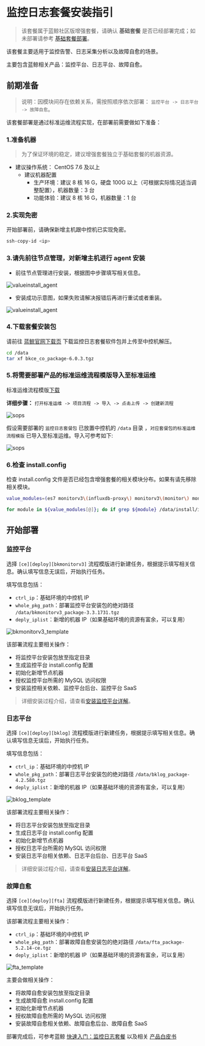# 监控日志套餐安装指引

> 该套餐属于蓝鲸社区版增强套餐，请确认 **基础套餐** 是否已经部署完成；如未部署请参考 [基础套餐部署](./detail_install.md)。

该套餐主要适用于监控告警、日志采集分析以及故障自愈的场景。

主要包含蓝鲸相关产品：监控平台、日志平台、故障自愈。

## 前期准备

> 说明：因模块间存在依赖关系，需按照顺序依次部署： `监控平台 -> 日志平台 -> 故障自愈`。

该套餐部署是通过标准运维流程实现，在部署前需要做如下准备：

### 1.准备机器

> 为了保证环境的稳定，建议增强套餐独立于基础套餐的机器资源。

- 建议操作系统： CentOS 7.6 及以上
  - 建议机器配置
    - 生产环境：建议 8 核 16 G，硬盘 100G 以上（可根据实际情况适当调整配置），机器数量：3 台
    - 功能体验：建议 8 核 16 G，机器数量：1 台

### 2.实现免密

开始部署前，请确保新增主机跟中控机已实现免密。

```bash
ssh-copy-id <ip>
```

### 3.请先前往节点管理，对新增主机进行 agent 安装

- 前往节点管理进行安装，根据图中步骤填写相关信息。
  
![valueinstall_agent](../../assets/valueinstall_agent.png)

- 安装成功示意图，如果失败请解决报错后再进行重试或者重装。

![valueinstall_agent](../../assets/install_agentsucc.png)

### 4.下载套餐安装包

请前往 [蓝鲸官网下载页](https://bk.tencent.com/download/) 下载监控日志套餐软件包并上传至中控机解压。

```bash
cd /data
tar xf bkce_co_package-6.0.3.tgz
```

### 5.将需要部署产品的标准运维流程模版导入至标准运维

   标准运维流程模版[下载](https://bkopen-1252002024.file.myqcloud.com/ce/bk_sops_co_package-6.0.3.dat)

   **详细步骤：** `打开标准运维 -> 项目流程 -> 导入 -> 点击上传 -> 创建新流程`

   ![sops](../../assets/sops.png)

   假设需要部署的 `监控日志套餐包` 已放置中控机的 `/data` 目录 ，`对应套餐包的标准运维流程模版` 已导入至标准运维。导入可参考如下:

   ![sops](../../assets/sops2.png)

### 6.检查 install.config

检查 install.config 文件是否已经包含增强套餐的相关模块分布。如果有请先移除相关模块。

```bash
value_modules=(es7 monitorv3\(influxdb-proxy\) monitorv3\(monitor\) monitorv3\(grafana\) influxdb\(bkmonitorv3\) monitorv3\(transfer\) fta beanstalk log\(grafana\) log\(api\) kafka\(config\))

for module in ${value_modules[@]}; do if grep ${module} /data/install/install.config >/dev/null; then echo -e "The \e[1;31m ${module} \e[0m module exists in install.config, please remove it before deploying."; fi; done
```

## 开始部署

### 监控平台

选择 `[ce][deploy][bkmonitorv3]` 流程模版进行新建任务，根据提示填写相关信息。确认填写信息无误后，开始执行任务。

填写信息包括：

- `ctrl_ip`：基础环境的中控机 IP
- `whole_pkg_path`：部署监控平台安装包的绝对路径 `/data/bkmonitorv3_package-3.3.1731.tgz`
- `deply_iplist`：新增的机器 IP（如果基础环境的资源有富余，可以复用）

![bkmonitorv3_template](../../assets/monitorv3_template.png)

该部署流程主要相关操作：

- 将监控平台安装包放至指定目录
- 生成监控平台 install.config 配置
- 初始化新增节点机器
- 授权监控平台所需的 MySQL 访问权限
- 安装监控相关依赖、监控平台后台、监控平台 SaaS

> 详细安装过程介绍，请查看[安装监控平台详解](../../基础包安装/安装详解/install_bkmonitorv3.md)。

### 日志平台

选择 `[ce][deploy][bklog]` 流程模版进行新建任务，根据提示填写相关信息。确认填写信息无误后，开始执行任务。

填写信息包括：

- `ctrl_ip`：基础环境的中控机 IP
- `whole_pkg_path`：部署日志平台安装包的绝对路径 `/data/bklog_package-4.2.580.tgz`
- `deply_iplist`：新增的机器 IP（如果基础环境的资源有富余，可以复用）

![bklog_template](../../assets/bklog_template.png)

该部署流程主要相关操作：

- 将日志平台安装包放至指定目录
- 生成日志平台 install.config 配置
- 初始化新增节点机器
- 授权日志平台所需的 MySQL 访问权限
- 安装日志平台相关依赖、日志平台后台、日志平台 SaaS

> 详细安装过程介绍，请查看[安装日志平台详解](../../基础包安装/安装详解/install_bkmonitorv3.md)。

### 故障自愈

选择 `[ce][deploy][fta]` 流程模版进行新建任务，根据提示填写相关信息。确认填写信息无误后，开始执行任务。

该部署流程主要相关操作：

- `ctrl_ip`：基础环境的中控机 IP
- `whole_pkg_path`：部署故障自愈安装包的绝对路径 `/data/fta_package-5.2.14-ce.tgz`
- `deply_iplist`：新增的机器 IP（如果基础环境的资源有富余，可以复用）

![fta_template](../../assets/fta_template.png)

主要会做相关操作：

- 将故障自愈安装包放至指定目录
- 生成故障自愈 install.config 配置
- 初始化新增节点机器
- 授权故障自愈所需的 MySQL 访问权限
- 安装故障自愈相关依赖、故障自愈后台、故障自愈 SaaS

部署完成后，可参考蓝鲸 [快速入门：监控日志套餐](../../../../快速入门/quick-start-v6.0-monitor.md) 以及相关 [产品白皮书](https://bk.tencent.com/docs/)
